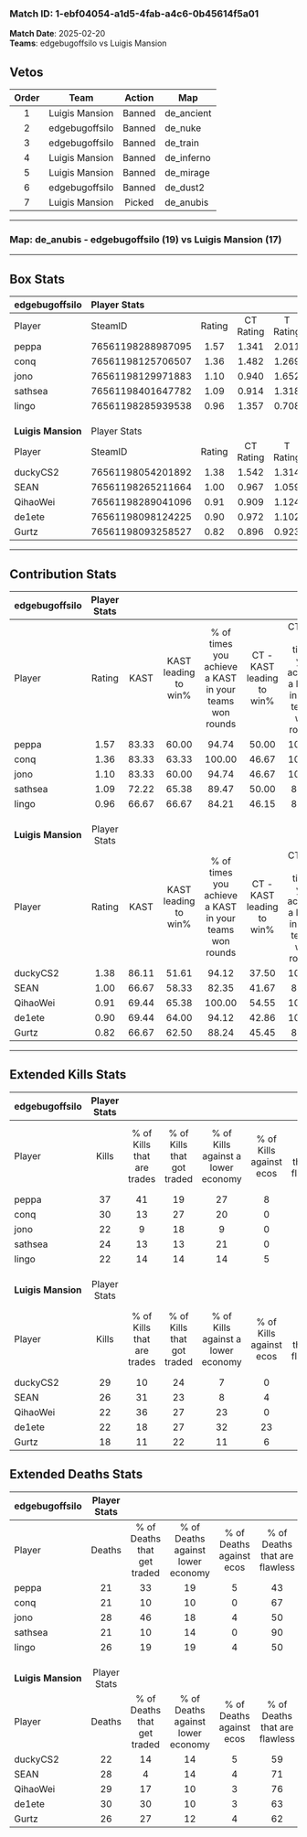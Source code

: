 ### Match ID: 1-ebf04054-a1d5-4fab-a4c6-0b45614f5a01  
**Match Date**: 2025-02-20  
**Teams**: edgebugoffsilo vs Luigis Mansion  

## Vetos  

| Order | Team | Action | Map |
| :---: | :--: | :----: | --- |
| 1 | Luigis Mansion | Banned | de_ancient |
| 2 | edgebugoffsilo | Banned | de_nuke |
| 3 | edgebugoffsilo | Banned | de_train |
| 4 | Luigis Mansion | Banned | de_inferno |
| 5 | Luigis Mansion | Banned | de_mirage |
| 6 | edgebugoffsilo | Banned | de_dust2 |
| 7 | Luigis Mansion | Picked | de_anubis |

---  

### **Map**: de_anubis - edgebugoffsilo (19) vs Luigis Mansion (17)  
---  

## Box Stats  

| **edgebugoffsilo** | Player Stats      |        |           |          |       |      |       |         |        |      |     |
| :- | :- | :-: | :-: | :-: | :-: | :-: | :-: | :-: | :-: | :-: | :-: |
| Player             | SteamID           | Rating | CT Rating | T Rating | KAST  | ADR  | Kills | Assists | Deaths | K/D  | HS% |
| peppa              | 76561198288987095 |  1.57  |   1.341   |  2.011   | 83.33 | 91.3 |  37   |   12    |   21   | 1.76 | 59  |
| conq               | 76561198125706507 |  1.36  |   1.482   |  1.269   | 83.33 | 83.4 |  30   |    5    |   21   | 1.43 | 63  |
| jono               | 76561198129971883 |  1.10  |   0.940   |  1.652   | 83.33 | 85.1 |  22   |   17    |   28   | 0.79 | 63  |
| sathsea            | 76561198401647782 |  1.09  |   0.914   |  1.318   | 72.22 | 64.6 |  24   |    9    |   21   | 1.14 | 25  |
| Iingo              | 76561198285939538 |  0.96  |   1.357   |  0.708   | 66.67 | 77.8 |  22   |    6    |   26   | 0.85 | 59  |
|                    |                   |        |           |          |       |      |       |         |        |      |     |
|                    |                   |        |           |          |       |      |       |         |        |      |     |
|                    |                   |        |           |          |       |      |       |         |        |      |     |
| **Luigis Mansion** | Player Stats      |        |           |          |       |      |       |         |        |      |     |
| Player             | SteamID           | Rating | CT Rating | T Rating | KAST  | ADR  | Kills | Assists | Deaths | K/D  | HS% |
| duckyCS2           | 76561198054201892 |  1.38  |   1.542   |  1.314   | 86.11 | 92.1 |  29   |   10    |   22   | 1.32 | 44  |
| SEAN               | 76561198265211664 |  1.00  |   0.967   |  1.059   | 66.67 | 69.8 |  26   |    6    |   28   | 0.93 | 23  |
| QihaoWei           | 76561198289041096 |  0.91  |   0.909   |  1.124   | 69.44 | 68.9 |  22   |    7    |   29   | 0.76 | 40  |
| de1ete             | 76561198098124225 |  0.90  |   0.972   |  1.102   | 69.44 | 71.6 |  22   |    8    |   30   | 0.73 | 59  |
| Gurtz              | 76561198093258527 |  0.82  |   0.896   |  0.923   | 66.67 | 64.3 |  18   |    6    |   26   | 0.69 | 61  |
---  

## Contribution Stats  

| **edgebugoffsilo** | Player Stats |       |                      |                                                        |                           |                                                             |                          |                                                            |
| :- | :-: | :-: | :-: | :-: | :-: | :-: | :-: | :-: |
| Player             |    Rating    | KAST  | KAST leading to win% | % of times you achieve a KAST in your teams won rounds | CT - KAST leading to win% | CT - % of times you achieve a KAST in your teams won rounds | T - KAST leading to win% | T - % of times you achieve a KAST in your teams won rounds |
| peppa              |     1.57     | 83.33 |        60.00         |                         94.74                          |           50.00           |                           100.00                            |          68.75           |                           91.67                            |
| conq               |     1.36     | 83.33 |        63.33         |                         100.00                         |           46.67           |                           100.00                            |          80.00           |                           100.00                           |
| jono               |     1.10     | 83.33 |        60.00         |                         94.74                          |           46.67           |                           100.00                            |          73.33           |                           91.67                            |
| sathsea            |     1.09     | 72.22 |        65.38         |                         89.47                          |           50.00           |                            85.71                            |          78.57           |                           91.67                            |
| Iingo              |     0.96     | 66.67 |        66.67         |                         84.21                          |           46.15           |                            85.71                            |          90.91           |                           83.33                            |
|                    |              |       |                      |                                                        |                           |                                                             |                          |                                                            |
|                    |              |       |                      |                                                        |                           |                                                             |                          |                                                            |
|                    |              |       |                      |                                                        |                           |                                                             |                          |                                                            |
| **Luigis Mansion** | Player Stats |       |                      |                                                        |                           |                                                             |                          |                                                            |
| Player             |    Rating    | KAST  | KAST leading to win% | % of times you achieve a KAST in your teams won rounds | CT - KAST leading to win% | CT - % of times you achieve a KAST in your teams won rounds | T - KAST leading to win% | T - % of times you achieve a KAST in your teams won rounds |
| duckyCS2           |     1.38     | 86.11 |        51.61         |                         94.12                          |           37.50           |                           100.00                            |          66.67           |                           90.91                            |
| SEAN               |     1.00     | 66.67 |        58.33         |                         82.35                          |           41.67           |                            83.33                            |          75.00           |                           81.82                            |
| QihaoWei           |     0.91     | 69.44 |        65.38         |                         100.00                         |           54.55           |                           100.00                            |          73.33           |                           100.00                           |
| de1ete             |     0.90     | 69.44 |        64.00         |                         94.12                          |           42.86           |                           100.00                            |          90.91           |                           90.91                            |
| Gurtz              |     0.82     | 66.67 |        62.50         |                         88.24                          |           45.45           |                            83.33                            |          76.92           |                           90.91                            |
---  

## Extended Kills Stats  

| **edgebugoffsilo** | Player Stats |                            |                            |                                    |                         |                              |                                 |                                       |                    |           |
| :- | :-: | :-: | :-: | :-: | :-: | :-: | :-: | :-: | :-: | :-: |
| Player             |    Kills     | % of Kills that are trades | % of Kills that got traded | % of Kills against a lower economy | % of Kills against ecos | % of Kills that are flawless | % of Kills that are close duels | % of Kills that are assisted by flash | Pistol Round Kills | AWP Kills |
| peppa              |      37      |             41             |             19             |                 27                 |            8            |              65              |                5                |                   0                   |         0          |     4     |
| conq               |      30      |             13             |             27             |                 20                 |            0            |              67              |                7                |                   3                   |         0          |     3     |
| jono               |      22      |             9              |             18             |                 9                  |            0            |              59              |                9                |                   9                   |         1          |     0     |
| sathsea            |      24      |             13             |             13             |                 21                 |            0            |              71              |                0                |                   0                   |         14         |     2     |
| Iingo              |      22      |             14             |             14             |                 14                 |            5            |              68              |               14                |                   5                   |         0          |     1     |
|                    |              |                            |                            |                                    |                         |                              |                                 |                                       |                    |           |
|                    |              |                            |                            |                                    |                         |                              |                                 |                                       |                    |           |
|                    |              |                            |                            |                                    |                         |                              |                                 |                                       |                    |           |
| **Luigis Mansion** | Player Stats |                            |                            |                                    |                         |                              |                                 |                                       |                    |           |
| Player             |    Kills     | % of Kills that are trades | % of Kills that got traded | % of Kills against a lower economy | % of Kills against ecos | % of Kills that are flawless | % of Kills that are close duels | % of Kills that are assisted by flash | Pistol Round Kills | AWP Kills |
| duckyCS2           |      29      |             10             |             24             |                 7                  |            0            |              55              |               14                |                   3                   |         0          |     2     |
| SEAN               |      26      |             31             |             23             |                 8                  |            4            |              62              |               15                |                   8                   |         0          |     0     |
| QihaoWei           |      22      |             36             |             27             |                 23                 |            0            |              59              |               14                |                   5                   |         5          |     2     |
| de1ete             |      22      |             18             |             27             |                 32                 |           23            |              59              |               14                |                   0                   |         1          |     0     |
| Gurtz              |      18      |             11             |             22             |                 11                 |            6            |              56              |               17                |                   6                   |         0          |     0     |
## Extended Deaths Stats  

| **edgebugoffsilo** | Player Stats |                             |                                   |                          |                               |                            |                           |               |
| :- | :-: | :-: | :-: | :-: | :-: | :-: | :-: | :-: |
| Player             |    Deaths    | % of Deaths that get traded | % of Deaths against lower economy | % of Deaths against ecos | % of Deaths that are flawless | % of Deaths that are close | % of Deaths while blinded | Deaths to AWP |
| peppa              |      21      |             33              |                19                 |            5             |              43               |             10             |             5             |       1       |
| conq               |      21      |             10              |                10                 |            0             |              67               |             10             |             0             |       3       |
| jono               |      28      |             46              |                18                 |            4             |              50               |             21             |             4             |       0       |
| sathsea            |      21      |             10              |                14                 |            0             |              90               |             5              |            10             |       1       |
| Iingo              |      26      |             19              |                19                 |            4             |              50               |             23             |             4             |       1       |
|                    |              |                             |                                   |                          |                               |                            |                           |               |
|                    |              |                             |                                   |                          |                               |                            |                           |               |
|                    |              |                             |                                   |                          |                               |                            |                           |               |
| **Luigis Mansion** | Player Stats |                             |                                   |                          |                               |                            |                           |               |
| Player             |    Deaths    | % of Deaths that get traded | % of Deaths against lower economy | % of Deaths against ecos | % of Deaths that are flawless | % of Deaths that are close | % of Deaths while blinded | Deaths to AWP |
| duckyCS2           |      22      |             14              |                14                 |            5             |              59               |             9              |             0             |       4       |
| SEAN               |      28      |              4              |                14                 |            4             |              71               |             4              |             4             |       5       |
| QihaoWei           |      29      |             17              |                10                 |            3             |              76               |             7              |             3             |       1       |
| de1ete             |      30      |             30              |                10                 |            3             |              63               |             10             |             7             |       3       |
| Gurtz              |      26      |             27              |                12                 |            4             |              62               |             4              |             0             |       2       |
